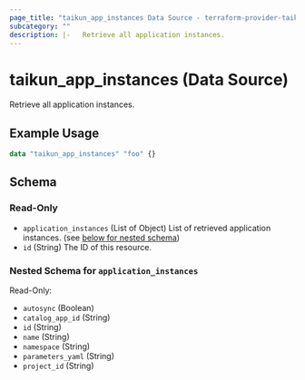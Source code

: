 ```yaml
---
page_title: "taikun_app_instances Data Source - terraform-provider-taikun"
subcategory: ""
description: |-   Retrieve all application instances.
---
```


# taikun_app_instances (Data Source)

Retrieve all application instances.

## Example Usage

```terraform
data "taikun_app_instances" "foo" {}
```

<!-- schema generated by tfplugindocs -->
## Schema

### Read-Only

- `application_instances` (List of Object) List of retrieved application instances. (see [below for nested schema](#nestedatt--application_instances))
- `id` (String) The ID of this resource.

<a id="nestedatt--application_instances"></a>
### Nested Schema for `application_instances`

Read-Only:

- `autosync` (Boolean)
- `catalog_app_id` (String)
- `id` (String)
- `name` (String)
- `namespace` (String)
- `parameters_yaml` (String)
- `project_id` (String)

